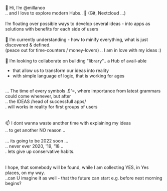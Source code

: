 👋 Hi, I’m @millanoo <br>
.. and I love to explore modern Hubs.. 👀 (Git, Nextcloud ...)
<br>
<br>
I’m floating over possible ways to develop several ideas - into apps as solutions with benefits for each side of users
<br><br>
🌱 I’m currently understanding - how to minify everything, what is just discovered & defined.<br>
(peace out for time-counters / money-lovers) ..  I am in love with my ideas :)<br>
<br>
💞️ I’m looking to collaborate on building "library".. a Hub of avail-able<br>
- that allow us to transform our ideas into reality <br>
- with simple language of logic, that is working for ages<br>
<br>
  ... The time of every symbols .!)'=, where importance from latest grammars could come whenever, but after<br>
  .. the IDEAS /head of successfull apps/ <br>
  . will works in reality for first groups of users<br>
<br>
<br>
📫 I dont wanna waste another time with explaining my ideas<br>
.. to get another NO reason .. <br>
<br>
... its going to be 2022 soon ...<br>
.. never ever 2020, '19, '18 ..<br>
. lets give up conservative habits.<br>
<br>
<br>
I hope, that somebody will be found, while I am collecting YES, in Yes places, on my way.<br>
..can U imagine it as well - that the future can start e.g. before next morning begins?<br>
<br>


<!---
millanoo/millanoo is a ✨ special ✨ repository because its `README.md` (this file) appears on your GitHub profile.
You can click the Preview link to take a look at your changes.
--->
